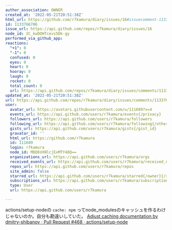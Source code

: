 ```yaml
---
author_association: OWNER
created_at: '2022-05-21T20:51:38Z'
html_url: https://github.com/r7kamura/diary/issues/16#issuecomment-1133766706
id: 1133766706
issue_url: https://api.github.com/repos/r7kamura/diary/issues/16
node_id: IC_kwDOHTcevs5Dk-gy
performed_via_github_app: 
reactions:
  "+1": 0
  "-1": 0
  confused: 0
  eyes: 0
  heart: 0
  hooray: 0
  laugh: 0
  rocket: 0
  total_count: 0
  url: https://api.github.com/repos/r7kamura/diary/issues/comments/1133766706/reactions
updated_at: '2022-05-21T20:51:38Z'
url: https://api.github.com/repos/r7kamura/diary/issues/comments/1133766706
user:
  avatar_url: https://avatars.githubusercontent.com/u/111689?v=4
  events_url: https://api.github.com/users/r7kamura/events{/privacy}
  followers_url: https://api.github.com/users/r7kamura/followers
  following_url: https://api.github.com/users/r7kamura/following{/other_user}
  gists_url: https://api.github.com/users/r7kamura/gists{/gist_id}
  gravatar_id: ''
  html_url: https://github.com/r7kamura
  id: 111689
  login: r7kamura
  node_id: MDQ6VXNlcjExMTY4OQ==
  organizations_url: https://api.github.com/users/r7kamura/orgs
  received_events_url: https://api.github.com/users/r7kamura/received_events
  repos_url: https://api.github.com/users/r7kamura/repos
  site_admin: false
  starred_url: https://api.github.com/users/r7kamura/starred{/owner}{/repo}
  subscriptions_url: https://api.github.com/users/r7kamura/subscriptions
  type: User
  url: https://api.github.com/users/r7kamura

---
```

actions/setup-nodeの `cache: npm` ってnode_modulesのキャッシュを作るわけじゃないのか。自分も勘違いしていた。
[Adjust caching documentation by dmitry-shibanov · Pull Request #468 · actions/setup-node](https://github.com/actions/setup-node/pull/468)